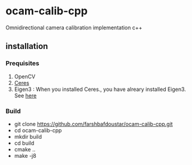 # ocam-calib-cpp
Omnidirectional camera calibration implementation c++

## installation
### Prequisites
1. OpenCV
2. [Ceres](http://ceres-solver.org/installation.html)
3. Eigen3 : When you installed Ceres., you have alreary installed Eigen3. See [here](http://ceres-solver.org/installation.html)

### Build
- git clone https://github.com/farshbafdoustar/ocam-calib-cpp.git
- cd ocam-calib-cpp
- mkdir build
- cd build
- cmake ..
- make -j8

